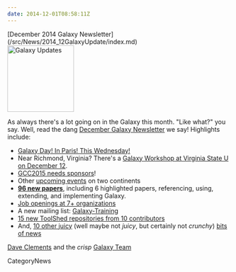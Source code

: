```yaml
---
date: 2014-12-01T08:58:11Z
---
```

<div class='newsItemHeader'>[December 2014 Galaxy Newsletter](/src/News/2014_12GalaxyUpdate/index.md)</div>

<div class='right'>
<a href='/GalaxyUpdates/2014_12'><img src='/Images/Logos/GalaxyUpdate200.png' alt='Galaxy Updates' width=150 /></a>
</div>

As always there's a lot going on in the Galaxy this month.  "Like what?" you say.  Well, read the dang [December Galaxy Newsletter](/src/GalaxyUpdates/2014_12/index.md) we say! Highlights include:

* [Galaxy Day! In Paris! This Wednesday!](/src/GalaxyUpdates/2014_12/index.md#galaxy-day-3-december-paris)
* Near Richmond, Virginia?  There's a [Galaxy Workshop at Virginia State U on December 12](/src/GalaxyUpdates/2014_12/index.md#intro-to-galaxy-workshop-dec-12-virginia-state-u).
* [GCC2015 needs sponsors](/src/GalaxyUpdates/2014_12/index.md#gcc2015-6-8-july-norwich-uk)!
* Other [upcoming events](/src/GalaxyUpdates/2014_12/index.md#other-events) on two continents
* **[96 new papers](/src/GalaxyUpdates/2014_12/index.md#new-papers)**, including 6 highlighted papers, referencing, using, extending, and implementing Galaxy.
* [Job openings at 7+ organizations](/src/GalaxyUpdates/2014_12/index.md#whos-hiring)
* A new mailing list: [Galaxy-Training](/src/GalaxyUpdates/2014_12/index.md#new-galaxy-training-mailing-list)
* [15 new ToolShed repositories from 10 contributors](/src/GalaxyUpdates/2014_12/index.md#toolshed-contributions)
* And, [10 other juicy](/src/GalaxyUpdates/2014_12/index.md#other-news) (well maybe not *juicy*, but certainly not *crunchy*) [bits of news](/src/GalaxyUpdates/2014_12/index.md#other-news)

[Dave Clements](/DaveClements) and the *crisp* [Galaxy Team](/src/GalaxyTeam/index.md)


CategoryNews
